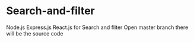 # Search-and-filter
Node.js Express.js React.js for Search and fliter
Open master branch  there will be the source code
